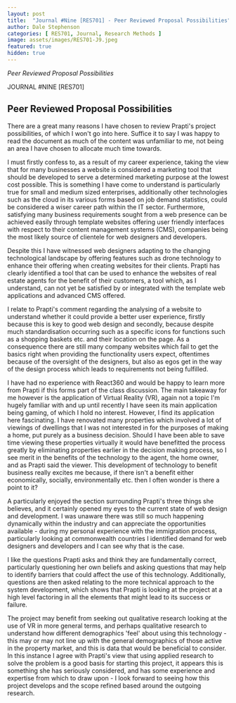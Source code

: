 ```yaml
---
layout: post
title:  "Journal #Nine [RES701] - Peer Reviewed Proposal Possibilities" 
author: Dale Stephenson
categories: [ RES701, Journal, Research Methods ]
image: assets/images/RES701-J9.jpeg
featured: true
hidden: true
---
```

<i>Peer Reviewed Proposal Possibilities</i>

JOURNAL #NINE [RES701]

<h2>Peer Reviewed Proposal Possibilities</h2>

There are a great many reasons I have chosen to review Prapti's project possibilities, of which I won't go into here. Suffice it to say I was happy to read the document as much of the content was unfamiliar to me, not being an area I have chosen to allocate much time towards.

I must firstly confess to, as a result of my career experience, taking the view that for many businesses a website is considered a marketing tool that should be developed to serve a determined marketing purpose at the lowest cost possible. This is something I have come to understand is particularly true for small and medium sized enterprises, additionally other technologies such as the cloud in its various forms based on job demand statistics, could be considered a wiser career path within the IT sector. Furthermore, satisfying many business requirements sought from a web presence can be achieved easily through template websites offering user friendly interfaces with respect to their content management systems (CMS), companies being the most likely source of clientele for web designers and developers.

Despite this I have witnessed web designers adapting to the changing technological landscape by offering features such as drone technology to enhance their offering when creating websites for their clients. Prapti has clearly identified a tool that can be used to enhance the websites of real estate agents for the benefit of their customers, a tool which, as I understand, can not yet be satisfied by or integrated with the template web applications and advanced CMS offered. 

I relate to Prapti's comment regarding the analysing of a website to understand whether it could provide a better user experience, firstly because this is key to good web design and secondly, because despite much standardisation occurring such as a specific icons for functions such as a shopping baskets etc. and their location on the page. As a consequence there are still many company websites which fail to get the basics right when providing the functionality users expect, oftentimes because of the oversight of the designers, but also as egos get in the way of the design process which leads to requirements not being fulfilled.

I have had no experience with React360 and would be happy to learn more from Prapti if this forms part of the class discussion. The main takeaway for me however is the application of Virtual Reality (VR), again not a topic I'm hugely familiar with and up until recently I have seen its main application being gaming, of which I hold no interest. However, I find its application here fascinating. I have renovated many properties which involved a lot of viewings of dwellings that I was not interested in for the purposes of making a home, put purely as a business decision. Should I have been able to save time viewing these properties virtually it would have benefitted the process greatly by eliminating properties earlier in the decision making process, so I see merit in the benefits of the technology to the agent, the home owner, and as Prapti said the viewer. This development of technology to benefit business really excites me because, if there isn't a benefit either economically, socially, environmentally etc. then I often wonder is there a point to it?

A particularly enjoyed the section surrounding Prapti's three things she believes, and it certainly opened my eyes to the current state of web design and development. I was unaware there was still so much happening dynamically within the industry and can appreciate the opportunities available - during my personal experience with the immigration process, particularly looking at commonwealth countries I identified demand for web designers and developers and I can see why that is the case.

I like the questions Prapti asks and think they are fundamentally correct, particularly questioning her own beliefs and asking questions that may help to identify barriers that could affect the use of this technology. Additionally, questions are then asked relating to the more technical approach to the system development, which shows that Prapti is looking at the project at a high level factoring in all the elements that might lead to its success or failure. 

The project may benefit from seeking out qualitative research looking at the use of VR in more general terms, and perhaps qualitative research to understand how different demographics 'feel' about using this technology - this may or may not line up with the general demographics of those active in the property market, and this is data that would be beneficial to consider. In this instance I agree with Prapti's view that using applied research to solve the problem is a good basis for starting this project, it appears this is something she has seriously considered, and has some experience and expertise from which to draw upon - I look forward to seeing how this project develops and the scope refined based around the outgoing research. 